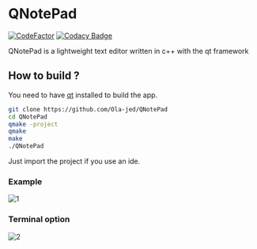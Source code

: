 # QNotePad

[![CodeFactor](https://www.codefactor.io/repository/github/ola-jed/qnotepad/badge)](https://www.codefactor.io/repository/github/ola-jed/qnotepad)
[![Codacy Badge](https://app.codacy.com/project/badge/Grade/c795bf59211b4d6ba9d656644b9bb241)](https://www.codacy.com/gh/Ola-jed/QNotePad/dashboard?utm_source=github.com&amp;utm_medium=referral&amp;utm_content=Ola-jed/QNotePad&amp;utm_campaign=Badge_Grade)

QNotePad is a lightweight text editor written in c++ with the qt framework

## How to build ?

You need to have [qt](https://www.qt.io/download-qt-installer) installed  to build the app. 

```bash
git clone https://github.com/Ola-jed/QNotePad
cd QNotePad
qmake -project
qmake
make
./QNotePad
```
Just import the project if you use an ide.
### Example
![1](https://user-images.githubusercontent.com/66482155/107852039-841ca780-6e0e-11eb-9757-578c87e2cf2a.png)
### Terminal option
![2](https://user-images.githubusercontent.com/66482155/107852051-9991d180-6e0e-11eb-9539-641e79323e1c.png)
